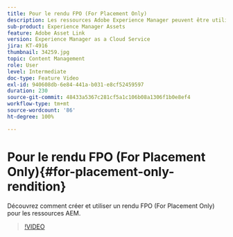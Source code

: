 ```yaml
---
title: Pour le rendu FPO (For Placement Only)
description: Les ressources Adobe Experience Manager peuvent être utilisées par les personnes chargées de la conception et de la création dans leurs applications de bureau Adobe Creative Cloud préférées. L’extension Adobe Asset Link pour Adobe Creative Cloud Enterprise étend la fonctionnalité de recherche et de navigation, de tri, de prévisualisation, de chargement de ressources, d’extraction, de modification, d’archivage et d’affichage des métadonnées des ressources AEM dans des outils de Creative Cloud tels qu’Adobe Photoshop, InDesign et Illustrator.
sub-product: Experience Manager Assets
feature: Adobe Asset Link
version: Experience Manager as a Cloud Service
jira: KT-4916
thumbnail: 34259.jpg
topic: Content Management
role: User
level: Intermediate
doc-type: Feature Video
exl-id: 940608db-6e84-441a-b031-e8cf52459597
duration: 230
source-git-commit: 48433a5367c281cf5a1c106b08a1306f1b0e8ef4
workflow-type: tm+mt
source-wordcount: '86'
ht-degree: 100%

---
```


# Pour le rendu FPO (For Placement Only){#for-placement-only-rendition}

Découvrez comment créer et utiliser un rendu FPO (For Placement Only) pour les ressources AEM.

>[!VIDEO](https://video.tv.adobe.com/v/34259?quality=12&learn=on)
